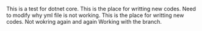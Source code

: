 This is a test for dotnet core.
This is the place for writting new codes.
Need to modify why yml file is not working.
This is the place for writting new codes. 
Not wokring again and again
Working with the branch.
